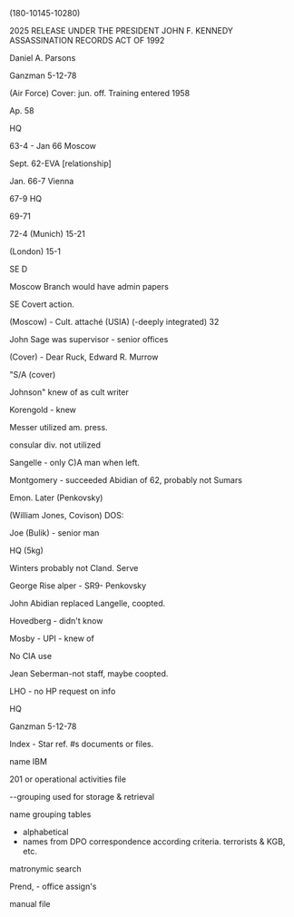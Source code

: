 (180-10145-10280)

2025 RELEASE UNDER THE PRESIDENT JOHN F. KENNEDY ASSASSINATION RECORDS ACT OF 1992

Daniel A. Parsons

Ganzman 5-12-78

(Air Force) Cover: jun. off. Training
entered 1958

Ap. 58

HQ

63-4 - Jan 66 Moscow

Sept. 62-EVA [relationship]

Jan. 66-7 Vienna

67-9 HQ

69-71

72-4 (Munich) 15-21

(London) 15-1

SE D

Moscow Branch would have admin papers

SE Covert action.

(Moscow) - Cult. attaché (USIA) (-deeply integrated) 32

John Sage was supervisor - senior offices

(Cover) - Dear Ruck, Edward R. Murrow

"S/A (cover)

Johnson" knew of as cult writer

Korengold - knew

Messer utilized am. press.

consular div. not utilized

Sangelle - only C)A man when left.

Montgomery - succeeded Abidian of 62, probably not Sumars

Emon. Later (Penkovsky)

(William Jones, Covison) DOS:

Joe (Bulik) - senior man

HQ (5kg)

Winters probably not Cland. Serve

George Rise alper - SR9- Penkovsky

John Abidian replaced Langelle, coopted.

Hovedberg - didn't know

Mosby - UPI - knew of

No CIA use

Jean Seberman-not staff, maybe coopted.

LHO - no HP request on info

HQ

Ganzman 5-12-78

Index - Star ref. #s documents or files.

name IBM

201 or operational activities file

--grouping used for storage & retrieval

name grouping tables
- alphabetical
- names from DPO correspondence according criteria. terrorists & KGB, etc.

matronymic search

Prend, - office assign's

manual file
